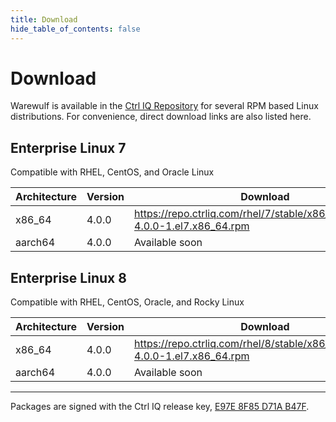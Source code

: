```yaml
---
title: Download
hide_table_of_contents: false
---
```

# Download
Warewulf is available in the [Ctrl IQ Repository](https://repo.ctrliq.com) for several RPM based Linux distributions. For convenience, direct download links are also listed here.

## Enterprise Linux 7
Compatible with RHEL, CentOS, and Oracle Linux

| Architecture | Version | Download
| ---          | ---     | ---
| x86_64       | 4.0.0   | https://repo.ctrliq.com/rhel/7/stable/x86_64/warewulf-4.0.0-1.el7.x86_64.rpm
| aarch64      | 4.0.0   | Available soon

## Enterprise Linux 8
Compatible with RHEL, CentOS, Oracle, and Rocky Linux

| Architecture | Version | Download
| ---          | ---     | ---
| x86_64       | 4.0.0   | https://repo.ctrliq.com/rhel/8/stable/x86_64/warewulf-4.0.0-1.el7.x86_64.rpm
| aarch64      | 4.0.0   | Available soon


---

Packages are signed with the Ctrl IQ release key, [E97E 8F85 D71A B47F](https://repo.ctrliq.com/gpg).
